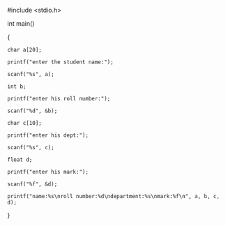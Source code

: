 #include <stdio.h> 

int main() 

{ 

    char a[20]; 

    printf("enter the student name:"); 

    scanf("%s", a); 

    int b; 

    printf("enter his roll number:"); 

    scanf("%d", &b); 

    char c[10]; 

    printf("enter his dept:"); 

    scanf("%s", c); 

    float d; 

    printf("enter his mark:"); 

    scanf("%f", &d); 

    printf("name:%s\nroll number:%d\ndepartment:%s\nmark:%f\n", a, b, c, d);	 

} 
